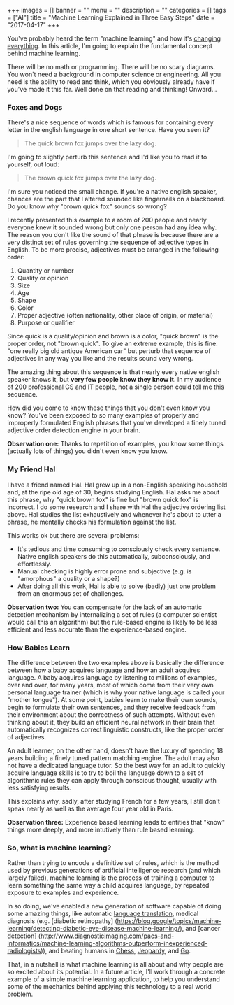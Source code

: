 +++
images = []
banner = ""
menu = ""
description = ""
categories = []
tags = ["AI"]
title = "Machine Learning Explained in Three Easy Steps"
date = "2017-04-17"
+++

You've probably heard the term "machine learning" and how it's 
[changing everything](https://www.nytimes.com/2016/12/14/magazine/the-great-ai-awakening.html).
In this article, I'm going to explain the fundamental concept behind machine learning. <!--more-->

There will be no math or programming. There will be no scary diagrams. You won't need a background in 
computer science or engineering. All you need is the ability to read and think, which you 
obviously already have if you've made it this far. Well done on that reading and thinking! 
Onward...

### Foxes and Dogs

There's a nice sequence of words which is famous for containing every letter in the english language
in one short sentence. Have you seen it?

> The quick brown fox jumps over the lazy dog.

I'm going to slightly perturb this sentence and I'd like you to read it to yourself, out loud:

> The brown quick fox jumps over the lazy dog.

I'm sure you noticed the small change. If you're a native english speaker, chances are the part that I
altered sounded like fingernails on a blackboard. Do you know why "brown quick fox" sounds so wrong?

I recently presented this example to a room of 200 people and nearly everyone knew it sounded wrong
but only one person had any idea why. The reason you don't like the sound of that phrase is because
there are a very distinct set of rules governing the sequence of adjective types in English. 
To be more precise, adjectives must be arranged in the following order:

1. Quantity or number
1. Quality or opinion
1. Size
1. Age
1. Shape
1. Color
1. Proper adjective (often nationality, other place of origin, or material)
1. Purpose or qualifier
 
Since quick is a quality/opinion and brown is a color, "quick brown" is the proper order, not "brown quick".
To give an extreme example, this is fine: "one really big old antique American car" but perturb that sequence
of adjectives in any way you like and the results sound very wrong.

The amazing thing about this sequence is that nearly every native english speaker knows it, but **very few people
know they know it**. In my audience of 200 professional CS and IT people, not a single person could tell me
this sequence.

How did you come to know these things that you don't even know you know? You've been exposed
to so many examples of properly and improperly formulated English phrases that you've developed
a finely tuned adjective order detection engine in your brain.

**Observation one:** Thanks to repetition of examples, you know some things (actually lots of things) you didn't even know you know.

### My Friend Hal

I have a friend named Hal. Hal grew up in a non-English speaking household and, 
at the ripe old age of 30, begins studying English. Hal asks me about this phrase, why 
"quick brown fox" is fine but "brown quick fox" is incorrect. I do some research and
I share with Hal the adjective ordering list above. Hal studies the list exhaustively and 
whenever he's about to utter a phrase, he mentally checks his formulation against the list.

This works ok but there are several problems:

- It's tedious and time consuming to consciously check every sentence. Native english speakers do this automatically,
subconsciously, and effortlessly.
- Manual checking is highly error prone and subjective (e.g. is "amorphous" a quality or a shape?)
- After doing all this work, Hal is able to solve (badly) just one problem from an enormous set of challenges.

**Observation two:** You can compensate for the lack of an automatic detection mechanism by internalizing a set of rules (a computer scientist would call this an algorithm) but the rule-based engine is likely to be less efficient and less accurate than the experience-based engine.

### How Babies Learn

The difference between the two examples above is basically the difference between how a baby acquires language
and how an adult acquires language. A baby acquires language by listening to millions of examples, over
and over, for many years, most of which come from their very own personal language trainer (which is why
your native language is called your "mother tongue"). At some point, babies learn to make their own
sounds, begin to formulate their own sentences, and they receive feedback from their environment about
the correctness of such attempts. Without even thinking about it, they build an efficient neural network
in their brain that automatically recognizes correct linguistic constructs, like the proper order of
adjectives.

An adult learner, on the other hand, doesn't have the luxury of spending 18 years building a finely
tuned pattern matching engine. The adult may also not have a dedicated language tutor. So the best
way for an adult to quickly acquire language skills is to try to boil the language down to a set of
algorithmic rules they can apply through conscious thought, usually with less satisfying results.

This explains why, sadly, after studying French for a few years, I still don't speak nearly as well
as the average four year old in Paris. 

**Observation three:**  Experience based learning leads to entities that "know" things more deeply,
and more intutively than rule based learning.

### So, what is machine learning? 

Rather than trying to encode a definitive set of rules, which is the
method used by previous generations of artificial intelligence research (and which largely failed),
machine learning is the process of training a computer to learn something the same
way a child acquires language, by repeated exposure to examples and experience.

In so doing, we've enabled a new generation of software capable of doing some amazing things, like
automatic [language translation](https://research.googleblog.com/2016/09/a-neural-network-for-machine.html),
medical diagnosis (e.g. [diabetic retinopathy]
(https://blog.google/topics/machine-learning/detecting-diabetic-eye-disease-machine-learning/),
and [cancer detection]
(http://www.diagnosticimaging.com/pacs-and-informatics/machine-learning-algorithms-outperform-inexperienced-radiologists)),
and beating humans in [Chess](http://reallifemag.com/computer-moves/), 
[Jeopardy](http://www.techrepublic.com/article/ibm-watson-the-inside-story-of-how-the-jeopardy-winning-supercomputer-was-born-and-what-it-wants-to-do-next/), 
and [Go](https://www.wired.com/2016/03/two-moves-alphago-lee-sedol-redefined-future/).

That, in a nutshell is what machine learning is all about and why people are so excited about its potential.
In a future article, I'll work through a concrete example of a simple machine learning application, to help
you understand some of the mechanics behind applying this technology to a real world problem.
